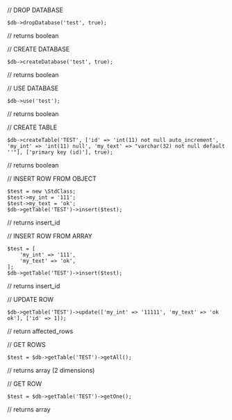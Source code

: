 
// DROP DATABASE
```
$db->dropDatabase('test', true);
```
// returns boolean


// CREATE DATABASE
```
$db->createDatabase('test', true);
```
// returns boolean

// USE DATABASE
```
$db->use('test');
```
// returns boolean


// CREATE TABLE
```
$db->createTable('TEST', ['id' => 'int(11) not null auto_increment', 'my_int' => 'int(11) null', 'my_text' => "varchar(32) not null default ''"], ['primary key (id)'], true);
```
// returns boolean


// INSERT ROW FROM OBJECT
```
$test = new \StdClass;
$test->my_int = '111';
$test->my_text = 'ok';
$db->getTable('TEST')->insert($test);
```
// returns insert_id

// INSERT ROW FROM ARRAY
```
$test = [
	'my_int' => '111',
	'my_text' => 'ok',
];
$db->getTable('TEST')->insert($test);
```
// returns insert_id


// UPDATE ROW
```
$db->getTable('TEST')->update(['my_int' => '11111', 'my_text' => 'ok ok'], ['id' => 1]);
```
// return affected_rows


// GET ROWS
```
$test = $db->getTable('TEST')->getAll();
```
// returns array (2 dimensions)

// GET ROW
```
$test = $db->getTable('TEST')->getOne();
```
// returns array

